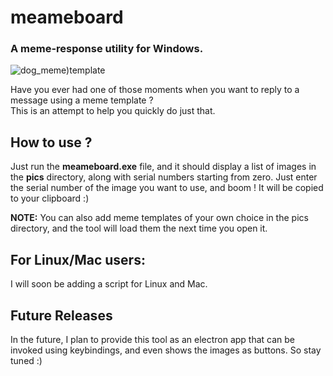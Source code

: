 # meameboard
### A meme-response utility for Windows.
![dog_meme)template](https://raw.githubusercontent.com/starchaser137/meameboard/main/source/icon.ico)  

Have you ever had one of those moments when you want to reply to a message using a meme template ?  
This is an attempt to help you quickly do just that.  

## How to use ?
Just run the **meameboard.exe** file, and it should display a list of images in the **pics** directory, along with serial numbers starting from zero.
Just enter the serial number of the image you want to use, and boom !
It will be copied to your clipboard :)

**NOTE:** You can also add meme templates of your own choice in the pics directory, and the tool will load them the next time you open it.

## For Linux/Mac users:
I will soon be adding a script for Linux and Mac.

## Future Releases
In the future, I plan to provide this tool as an electron app that can be invoked using keybindings, and even shows the images as buttons.
So stay tuned :)
